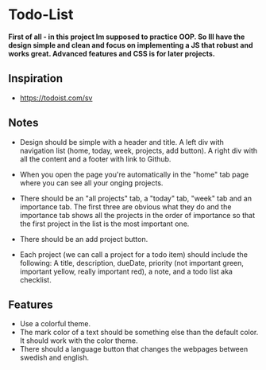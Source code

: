 # Todo-List

<b>First of all - in this project Im supposed to practice OOP. So Ill have the design simple and clean and focus on implementing a JS that robust and works great. Advanced features and CSS is for later projects.</b>

## Inspiration
- https://todoist.com/sv


## Notes

- Design should be simple with a header and title. A left div with navigation list (home, today, week, projects, add button). A right div with all the content and a footer with link to Github.

- When you open the page you're automatically in the "home" tab page where you can see all your onging projects.

- There should be an "all projects" tab, a "today" tab, "week" tab and an importance tab. The first three are obvious what they do and the importance tab shows all the projects in the order of importance so that the first project in the list is the most important one.

- There should be an add project button.

- Each project (we can call a project for a todo item) should include the following: A title, description, dueDate, priority (not important green, important yellow, really important red), a note, and a todo list aka checklist.

## Features
- Use a colorful theme.
- The mark color of a text should be something else than the default color. It should work with the color theme.
- There should a language button that changes the webpages between swedish and english.